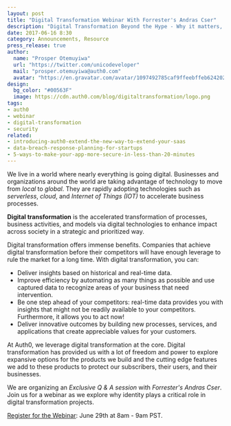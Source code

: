 ```yaml
---
layout: post
title: "Digital Transformation Webinar With Forrester's Andras Cser"
description: "Digital Transformation Beyond the Hype - Why it matters, and the importance of identity."
date: 2017-06-16 8:30
category: Announcements, Resource
press_release: true
author:
  name: "Prosper Otemuyiwa"
  url: "https://twitter.com/unicodeveloper"
  mail: "prosper.otemuyiwa@auth0.com"
  avatar: "https://en.gravatar.com/avatar/1097492785caf9ffeebffeb624202d8f?s=200"
design:
  bg_color: "#00563F"
  image: https://cdn.auth0.com/blog/digitaltransformation/logo.png
tags:
- auth0
- webinar
- digital-transformation
- security
related:
- introducing-auth0-extend-the-new-way-to-extend-your-saas
- data-breach-response-planning-for-startups
- 5-ways-to-make-your-app-more-secure-in-less-than-20-minutes
---
```


We live in a world where nearly everything is going digital. Businesses and organizations around the world are taking advantage of technology to move from *local* to *global*. They are rapidly adopting technologies such as *serverless*, *cloud*, and *Internet of Things (IOT)* to accelerate business processes.

**Digital transformation** is the accelerated transformation of processes, business activities, and models via digital technologies to enhance impact across society in a strategic and prioritized way.

Digital transformation offers immense benefits. Companies that achieve digital transformation before their competitors will have enough leverage to rule the market for a long time. With digital transformation, you can:

* Deliver insights based on historical and real-time data.
* Improve efficiency by automating as many things as possible and use captured data to recognize areas of your business that need intervention.
* Be one step ahead of your competitors: real-time data provides you with insights that might not be readily available to your competitors. Furthermore, it allows you to act now!
* Deliver innovative outcomes by building new processes, services, and applications that create appreciable values for your customers.

At Auth0, we leverage digital transformation at the core. Digital transformation has provided us with a lot of freedom and power to explore expansive options for the products we build and the cutting edge features we add to these products to protect our subscribers, their users, and their businesses.

We are organizing an *Exclusive Q & A session* with *Forrester's Andras Cser*. Join us for a webinar as we explore why identity plays a critical role in digital transformation projects.

[Register for the Webinar](https://register.gotowebinar.com/register/6951472434145730819): June 29th at 8am - 9am PST.
